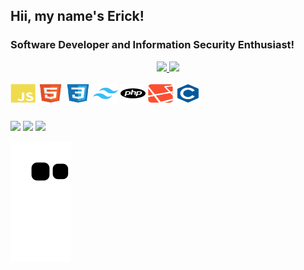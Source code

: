 ## Hii, my name's Erick!
### Software Developer and Information Security Enthusiast!
<div align="center">
    <a href="https://github.com/erxck">
    <img height="160em" src="https://github-readme-stats.vercel.app/api?username=erxck&show_icons=true&theme=react&include_all_commits=true&count_private=true">
    <img height="160em" src="https://github-readme-stats.vercel.app/api/top-langs/?username=erxck&layout=compact&langs_count=7&theme=react">
</div>
<div style="display: inline-block"><br>
    <img align="center" alt="Erick-Js" height="30" width="40" src="https://raw.githubusercontent.com/devicons/devicon/master/icons/javascript/javascript-plain.svg">
    <img align="center" alt="Erick-HTML" height="30" width="40" src="https://raw.githubusercontent.com/devicons/devicon/master/icons/html5/html5-original.svg">
    <img align="center" alt="Erick-CSS" height="30" width="40" src="https://raw.githubusercontent.com/devicons/devicon/master/icons/css3/css3-original.svg">
    <img align="center" alt="Erick-TailwindCSS" height="30" width="40" src="https://raw.githubusercontent.com/devicons/devicon/master/icons/tailwindcss/tailwindcss-plain.svg">
    <img align="center" alt="Erick-PHP" height="30" width="40" src="https://raw.githubusercontent.com/devicons/devicon/master/icons/php/php-plain.svg">
    <img align="center" alt="Erick-Laravel" height="30" width="40" src="https://raw.githubusercontent.com/devicons/devicon/master/icons/laravel/laravel-plain.svg">
    <img align="center" alt="Erick-C" height="30" width="40" src="https://raw.githubusercontent.com/devicons/devicon/master/icons/c/c-plain.svg">
</div>

  ##
 
<div> 
    <a href="https://www.instagram.com/oericks/" target="_blank"><img src="https://img.shields.io/badge/-Instagram-%23E4405F?style=for-the-badge&logo=instagram&logoColor=white" target="_blank"></a>
    <a href = "mailto:contatoerickrian@gmail.com"><img src="https://img.shields.io/badge/-Gmail-%23333?style=for-the-badge&logo=gmail&logoColor=white" target="_blank"></a>
    <a href="https://www.linkedin.com/in/erick-nunes13/" target="_blank"><img src="https://img.shields.io/badge/-LinkedIn-%230077B5?style=for-the-badge&logo=linkedin&logoColor=white" target="_blank"></a> 
    
![Snake animation](https://github.com/erxck/erxck/blob/output/github-contribution-grid-snake.svg)

</div>
